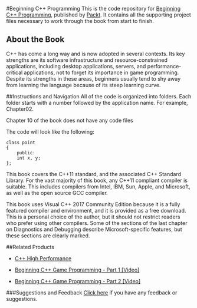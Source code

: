 #Beginning C++ Programming
This is the code repository for [Beginning C++ Programming](https://www.packtpub.com/application-development/beginning-c-programming?utm_source=github&utm_medium=repository&utm_campaign=9781787124943), published by [Packt](https://www.packtpub.com/?utm_source=github). It contains all the supporting project files necessary to work through the book from start to finish.
## About the Book
C++ has come a long way and is now adopted in several contexts. Its key strengths are its software infrastructure and resource-constrained applications, including desktop applications, servers, and performance-critical applications, not to forget its importance in game programming. Despite its strengths in these areas, beginners usually tend to shy away from learning the language because of its steep learning curve.


##Instructions and Navigation
All of the code is organized into folders. Each folder starts with a number followed by the application name. For example, Chapter02.

Chapter 10 of the book does not have any code files

The code will look like the following:
```
class point
{
    public:
    int x, y;
};
```

This book covers the C++11 standard, and the associated C++ Standard Library. For the vast majority of this book, any C++11 compliant compiler is suitable. This includes compilers from Intel, IBM, Sun, Apple, and Microsoft, as well as the open source GCC compiler.

This book uses Visual C++ 2017 Community Edition because it is a fully featured compiler and environment, and it is provided as a free download. This is a personal choice of the author, but it should not restrict readers who prefer using other compilers. Some of the sections of the last chapter on Diagnostics and Debugging describe Microsoft-specific features, but these sections are clearly marked.

##Related Products
* [C++ High Performance](https://www.packtpub.com/application-development/c-high-performance?utm_source=github&utm_medium=repository&utm_campaign=9781787120952)

* [Beginning C++ Game Programming - Part 1 [Video]](https://www.packtpub.com/game-development/beginning-c-game-programming-part-1-video?utm_source=github&utm_medium=repository&utm_campaign=9781787284128)

* [Beginning C++ Game Programming - Part 2 [Video]](https://www.packtpub.com/game-development/beginning-c-game-programming-part-2-video?utm_source=github&utm_medium=repository&utm_campaign=9781787280397)

###Suggestions and Feedback
[Click here](https://docs.google.com/forms/d/e/1FAIpQLSe5qwunkGf6PUvzPirPDtuy1Du5Rlzew23UBp2S-P3wB-GcwQ/viewform) if you have any feedback or suggestions.

